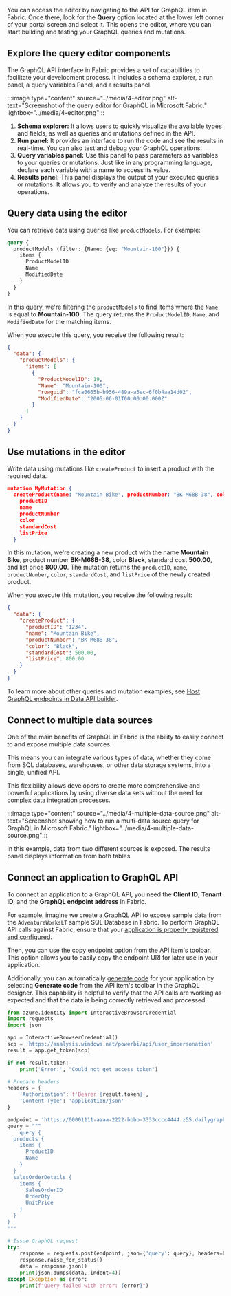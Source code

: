 You can access the editor by navigating to the API for GraphQL item in Fabric. Once there, look for the **Query** option located at the lower left corner of your portal screen and select it. This opens the editor, where you can start building and testing your GraphQL queries and mutations.

## Explore the query editor components 

The GraphQL API interface in Fabric provides a set of capabilities to facilitate your development process. It includes a schema explorer, a run panel, a query variables Panel, and a results panel.

:::image type="content" source="../media/4-editor.png" alt-text="Screenshot of the query editor for GraphQL in Microsoft Fabric." lightbox="../media/4-editor.png":::

1. **Schema explorer:** It allows users to quickly visualize the available types and fields, as well as queries and mutations defined in the API.
1. **Run panel:** It provides an interface to run the code and see the results in real-time. You can also test and debug your GraphQL operations.
1. **Query variables panel:** Use this panel to pass parameters as variables to your queries or mutations. Just like in any programming language, declare each variable with a name to access its value.
1. **Results panel:** This panel displays the output of your executed queries or mutations. It allows you to verify and analyze the results of your operations.

## Query data using the editor

You can retrieve data using queries like `productModels`. For example:

```graphql
query {
  productModels (filter: {Name: {eq: "Mountain-100"}}) {
    items {
      ProductModelID
      Name
      ModifiedDate
    }
  }
}
```

In this query, we're filtering the `productModels` to find items where the `Name` is equal to **Mountain-100**. The query returns the `ProductModelID`, `Name`, and `ModifiedDate` for the matching items.

When you execute this query, you receive the following result:

```json
{
  "data": {
    "productModels": {
      "items": [
        {
          "ProductModelID": 19,
          "Name": "Mountain-100",
          "rowguid": "fca0665b-b956-489a-a5ec-6f0b4aa14d02",
          "ModifiedDate": "2005-06-01T00:00:00.000Z"
        }
      ]
    }
  }
}
```

## Use mutations in the editor

Write data using mutations like `createProduct` to insert a product with the required data.

```json
mutation MyMutation {
  createProduct(name: "Mountain Bike", productNumber: "BK-M68B-38", color: "Black", standardCost: 500.00, listPrice: 800.00) {
    productID
    name
    productNumber
    color
    standardCost
    listPrice
  }
```

In this mutation, we're creating a new product with the name **Mountain Bike**, product number **BK-M68B-38**, color **Black**, standard cost **500.00**, and list price **800.00**. The mutation returns the `productID`, `name`, `productNumber`, `color`, `standardCost`, and `listPrice` of the newly created product.

When you execute this mutation, you receive the following result:

```json
{
  "data": {
    "createProduct": {
      "productID": "1234",
      "name": "Mountain Bike",
      "productNumber": "BK-M68B-38",
      "color": "Black",
      "standardCost": 500.00,
      "listPrice": 800.00
    }
  }
}
```

To learn more about other queries and mutation examples, see [Host GraphQL endpoints in Data API builder](/azure/data-api-builder/graphql?azure-portal=true).

## Connect to multiple data sources

One of the main benefits of GraphQL in Fabric is the ability to easily connect to and expose multiple data sources.

This means you can integrate various types of data, whether they come from SQL databases, warehouses, or other data storage systems, into a single, unified API. 

This flexibility allows developers to create more comprehensive and powerful applications by using diverse data sets without the need for complex data integration processes.

:::image type="content" source="../media/4-multiple-data-source.png" alt-text="Screenshot showing how to run a multi-data source query for GraphQL in Microsoft Fabric." lightbox="../media/4-multiple-data-source.png":::

In this example, data from two different sources is exposed. The results panel displays information from both tables.

## Connect an application to GraphQL API

To connect an application to a GraphQL API, you need the **Client ID**, **Tenant ID**, and the **GraphQL endpoint address** in Fabric. 

For example, imagine we create a GraphQL API to expose sample data from the `AdventureWorksLT` sample SQL Database in Fabric. To perform GraphQL API calls against Fabric, ensure that your [application is properly registered and configured](/rest/api/fabric/articles/get-started/create-entra-app?azure-portal=true).

Then, you can use the copy endpoint option from the API item's toolbar. This option allows you to easily copy the endpoint URI for later use in your application.

Additionally, you can automatically [generate code](/fabric/data-engineering/api-graphql-editor#generate-code) for your application by selecting **Generate code** from the API item's toolbar in the GraphQL designer. This capability is helpful to verify that the API calls are working as expected and that the data is being correctly retrieved and processed.

```python
from azure.identity import InteractiveBrowserCredential
import requests
import json

app = InteractiveBrowserCredential()
scp = 'https://analysis.windows.net/powerbi/api/user_impersonation'
result = app.get_token(scp)

if not result.token:
    print('Error:', "Could not get access token")

# Prepare headers
headers = {
    'Authorization': f'Bearer {result.token}',
    'Content-Type': 'application/json'
}

endpoint = 'https://00001111-aaaa-2222-bbbb-3333cccc4444.z55.dailygraphql.fabric.microsoft.com/v1/workspaces/a0a0a0a0-bbbb-cccc-dddd-e1e1e1e1e1e1/graphqlapis/aaaaaaaa-bbbb-cccc-1111-222222222222/graphql'
query = """
    query {
  products {
    items {
      ProductID
      Name      
    }
  }
  salesOrderDetails {
    items {
      SalesOrderID
      OrderQty
      UnitPrice
    }
  }
}
"""

# Issue GraphQL request
try:
    response = requests.post(endpoint, json={'query': query}, headers=headers)
    response.raise_for_status()
    data = response.json()
    print(json.dumps(data, indent=4))
except Exception as error:
    print(f"Query failed with error: {error}")

```
